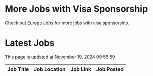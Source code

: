 # More Jobs with Visa Sponsorship

Check out [Europe Jobs](https://github.com/sureshparimi/europejobs#latest-jobs) for more jobs with visa sponsorship.

# Latest Jobs

This page is updated at November 19, 2024 09:56:59

| Job Title | Job Location | Job Link | Job Posted |
| --- | --- | --- | --- |
